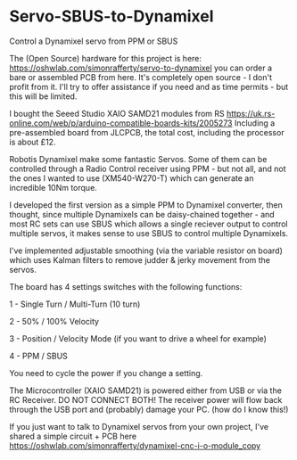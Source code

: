 # Servo-SBUS-to-Dynamixel
Control a Dynamixel servo from PPM or SBUS

The (Open Source) hardware for this project is here: https://oshwlab.com/simonrafferty/servo-to-dynamixel
you can order a bare or assembled PCB from here.  It's completely open source - I don't profit from it.
I'll try to offer assistance if you need and as time permits - but this will be limited.

I bought the Seeed Studio XAIO SAMD21 modules from RS https://uk.rs-online.com/web/p/arduino-compatible-boards-kits/2005273
Including a pre-assembled board from JLCPCB, the total cost, including the processor is about £12.

Robotis Dynamixel make some fantastic Servos.  Some of them can be controlled through a Radio Control receiver using PPM - but not all, and not the ones I wanted to use (XM540-W270-T) which can generate an incredible 10Nm torque.

 

I developed the first version as a simple PPM to Dynamixel converter, then thought, since multiple Dynamixels can be daisy-chained together - and most RC sets can use SBUS which allows a single reciever output to control multiple servos, it makes sense to use SBUS to control multiple Dynamixels.

 

I've implemented adjustable smoothing (via the variable resistor on board) which uses Kalman filters to remove judder & jerky movement from the servos.

The board has 4 settings switches with the following functions:

1 - Single Turn / Multi-Turn (10 turn)

2 - 50% / 100% Velocity

3 - Position / Velocity Mode (if you want to drive a wheel for example)

4 - PPM / SBUS


You need to cycle the power if you change a setting.

 

The Microcontroller (XAIO SAMD21) is powered either from USB or via the RC Receiver.  DO NOT CONNECT BOTH!  The receiver power will flow back through the USB port and (probably) damage your PC. (how do I know this!)

If you just want to talk to Dynamixel servos from your own project, I've shared a simple circuit + PCB here https://oshwlab.com/simonrafferty/dynamixel-cnc-i-o-module_copy


